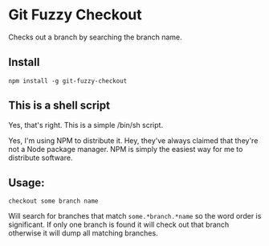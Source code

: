 # Git Fuzzy Checkout

Checks out a branch by searching the branch name.

## Install

    npm install -g git-fuzzy-checkout

## This is a shell script

Yes, that's right. This is a simple /bin/sh script.

Yes, I'm using NPM to distribute it. Hey, they've always claimed that they're not a
Node package manager. NPM is simply the easiest way for me to distribute software.

## Usage:

    checkout some branch name

Will search for branches that match `some.*branch.*name` so the word order is
significant. If only one branch is found it will check out that branch otherwise
it will dump all matching branches.
